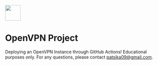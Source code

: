 <img src="https://images-wixmp-ed30a86b8c4ca887773594c2.wixmp.com/i/4e25af68-477c-491e-ba31-1495532a11e2/d5r1nls-8710d252-572f-4ae6-aa95-f722a8716555.png/v1/fill/w_256,h_256,q_75,strp/openvpn_icon_by_archeinre-d5r1nls.png" width="50px" height="50px">

# OpenVPN Project
Deploying an OpenVPN Instance through GitHub Actions! Educational purposes only. 
For any questions, please contact patsika09@gmail.com.
